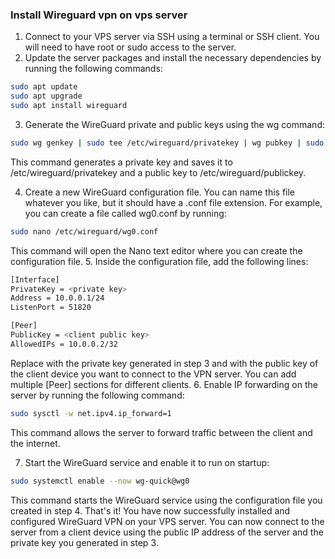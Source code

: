 ### Install Wireguard vpn on vps server

1. Connect to your VPS server via SSH using a terminal or SSH client. You will need to have root or sudo access to the server.
2. Update the server packages and install the necessary dependencies by running the following commands:
```sh
sudo apt update
sudo apt upgrade
sudo apt install wireguard
```
3. Generate the WireGuard private and public keys using the wg command:

```sh
sudo wg genkey | sudo tee /etc/wireguard/privatekey | wg pubkey | sudo tee /etc/wireguard/publickey
```
This command generates a private key and saves it to /etc/wireguard/privatekey and a public key to /etc/wireguard/publickey.

4. Create a new WireGuard configuration file. You can name this file whatever you like, but it should have a .conf file extension. For example, you can create a file called wg0.conf by running:
```sh
sudo nano /etc/wireguard/wg0.conf
```
This command will open the Nano text editor where you can create the configuration file.
5. Inside the configuration file, add the following lines:

```sh
[Interface]
PrivateKey = <private key>
Address = 10.0.0.1/24
ListenPort = 51820

[Peer]
PublicKey = <client public key>
AllowedIPs = 10.0.0.2/32
```
Replace <private key> with the private key generated in step 3 and <client public key> with the public key of the client device you want to connect to the VPN server. You can add multiple [Peer] sections for different clients.
6. Enable IP forwarding on the server by running the following command:
```sh
sudo sysctl -w net.ipv4.ip_forward=1
```
This command allows the server to forward traffic between the client and the internet.

7. Start the WireGuard service and enable it to run on startup:

```sh
sudo systemctl enable --now wg-quick@wg0
```
This command starts the WireGuard service using the configuration file you created in step 4.
That's it! You have now successfully installed and configured WireGuard VPN on your VPS server. You can now connect to the server from a client device using the public IP address of the server and the private key you generated in step 3.

